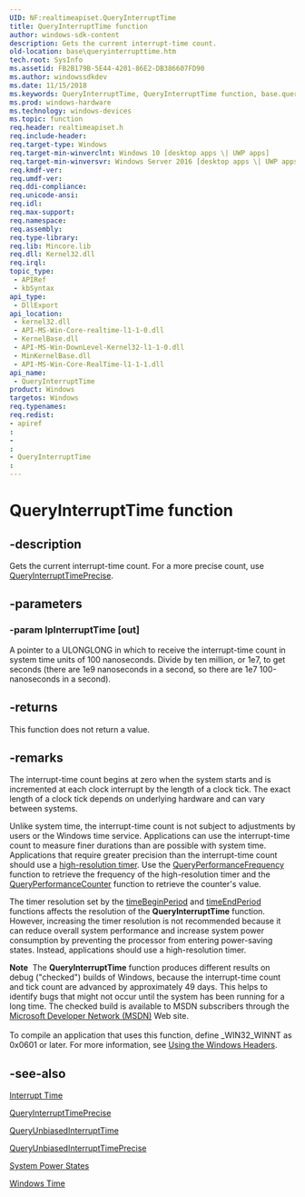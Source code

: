 ```yaml
---
UID: NF:realtimeapiset.QueryInterruptTime
title: QueryInterruptTime function
author: windows-sdk-content
description: Gets the current interrupt-time count.
old-location: base\queryinterrupttime.htm
tech.root: SysInfo
ms.assetid: FB2B179B-5E44-4201-86E2-DB386607FD90
ms.author: windowssdkdev
ms.date: 11/15/2018
ms.keywords: QueryInterruptTime, QueryInterruptTime function, base.queryinterrupttime, realtimeapiset/QueryInterruptTime
ms.prod: windows-hardware
ms.technology: windows-devices
ms.topic: function
req.header: realtimeapiset.h
req.include-header: 
req.target-type: Windows
req.target-min-winverclnt: Windows 10 [desktop apps \| UWP apps]
req.target-min-winversvr: Windows Server 2016 [desktop apps \| UWP apps]
req.kmdf-ver: 
req.umdf-ver: 
req.ddi-compliance: 
req.unicode-ansi: 
req.idl: 
req.max-support: 
req.namespace: 
req.assembly: 
req.type-library: 
req.lib: Mincore.lib
req.dll: Kernel32.dll
req.irql: 
topic_type:
 - APIRef
 - kbSyntax
api_type:
 - DllExport
api_location:
 - kernel32.dll
 - API-MS-Win-Core-realtime-l1-1-0.dll
 - KernelBase.dll
 - API-MS-Win-DownLevel-Kernel32-l1-1-0.dll
 - MinKernelBase.dll
 - API-MS-Win-Core-RealTime-l1-1-1.dll
api_name:
 - QueryInterruptTime
product: Windows
targetos: Windows
req.typenames: 
req.redist: 
- apiref
: 
- 
: 
- QueryInterruptTime
: 
---
```


# QueryInterruptTime function


## -description


Gets the current interrupt-time count. For a more precise count, use <a href="https://msdn.microsoft.com/0F65A707-0899-4F79-B7CD-16C9143C4173">QueryInterruptTimePrecise</a>.


## -parameters




### -param lpInterruptTime [out]

A pointer to a ULONGLONG in which to receive the interrupt-time count in system time units of 100 nanoseconds. Divide by ten million, or 1e7, to get seconds (there are 1e9 nanoseconds in a second, so there are 1e7 100-nanoseconds in a second).


## -returns



This function does not return a value.




## -remarks



The interrupt-time count begins at zero when the system starts and is incremented at each clock interrupt by the length of a clock tick. The exact length of a clock tick depends on underlying hardware and can vary between systems.

Unlike system time, the interrupt-time count is not subject to adjustments by users or the Windows time service. Applications can use the interrupt-time count to measure finer durations than are possible with system time. Applications that require greater precision than the interrupt-time count should use a <a href="_win32_about_timers_cpp">high-resolution timer</a>. Use the <a href="_win32_queryperformancefrequency_cpp">QueryPerformanceFrequency</a> function to retrieve the frequency of the high-resolution timer and the <a href="_win32_queryperformancecounter_cpp">QueryPerformanceCounter</a> function to retrieve the counter's value.

The  timer resolution set by the <a href="https://msdn.microsoft.com/7168981c-9af8-4665-88a2-7d96a8f2b273">timeBeginPeriod</a> and <a href="https://msdn.microsoft.com/b06531f9-4fd7-4051-80d4-5a175fdd37e7">timeEndPeriod</a> functions affects the resolution of  the <b>QueryInterruptTime</b> function. However, increasing the timer resolution is not recommended because it can reduce overall system performance and   increase system power consumption by preventing the processor from entering power-saving states. Instead, applications should use a high-resolution timer.

<div class="alert"><b>Note</b>  The <b>QueryInterruptTime</b> function produces different results on debug ("checked") builds of Windows, because the interrupt-time count and tick count are advanced by approximately 49 days. This helps to identify bugs that might not occur until the system has been running for a long time. The checked build is available to MSDN subscribers through the <a href="http://go.microsoft.com/fwlink/p/?linkid=8714">Microsoft Developer Network (MSDN)</a> Web site.</div>
<div> </div>
To compile an application that uses this function, define _WIN32_WINNT as 0x0601 or later. For more information, see 
<a href="https://msdn.microsoft.com/a4def563-8ddc-4630-ae8a-86c07cf98374">Using the Windows Headers</a>.




## -see-also




<a href="https://msdn.microsoft.com/56fe322e-53ea-4186-9b5e-352f69b09109">Interrupt Time</a>



<a href="https://msdn.microsoft.com/0F65A707-0899-4F79-B7CD-16C9143C4173">QueryInterruptTimePrecise</a>



<a href="https://msdn.microsoft.com/f9cf5440-9be9-4ff9-b85c-2779b847954c">QueryUnbiasedInterruptTime</a>



<a href="https://msdn.microsoft.com/FADFC168-A3CF-4676-9B6E-7A4028049423">QueryUnbiasedInterruptTimePrecise</a>



<a href="https://msdn.microsoft.com/3d897a88-125e-457f-9ea7-ac2056b0767a">System Power States</a>



<a href="https://msdn.microsoft.com/95c00204-bfdf-4376-9aae-8d8139ba6750">Windows Time</a>
 

 


